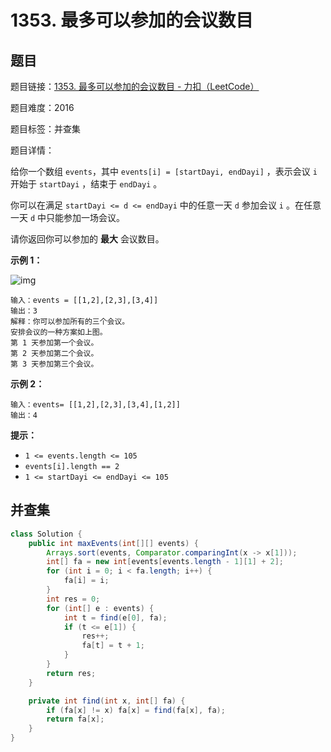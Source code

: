 # 1353. 最多可以参加的会议数目

## 题目

题目链接：[1353. 最多可以参加的会议数目 - 力扣（LeetCode）](https://leetcode.cn/problems/maximum-number-of-events-that-can-be-attended/description/)

题目难度：2016

题目标签：并查集

题目详情：

给你一个数组 `events`，其中 `events[i] = [startDayi, endDayi]` ，表示会议 `i` 开始于 `startDayi` ，结束于 `endDayi` 。

你可以在满足 `startDayi <= d <= endDayi` 中的任意一天 `d` 参加会议 `i` 。在任意一天 `d` 中只能参加一场会议。

请你返回你可以参加的 **最大** 会议数目。

**示例 1：**

![img](https://assets.leetcode-cn.com/aliyun-lc-upload/uploads/2020/02/16/e1.png)

```
输入：events = [[1,2],[2,3],[3,4]]
输出：3
解释：你可以参加所有的三个会议。
安排会议的一种方案如上图。
第 1 天参加第一个会议。
第 2 天参加第二个会议。
第 3 天参加第三个会议。
```

**示例 2：**

```
输入：events= [[1,2],[2,3],[3,4],[1,2]]
输出：4
```

**提示：**

- `1 <= events.length <= 105`
- `events[i].length == 2`
- `1 <= startDayi <= endDayi <= 105`



## 并查集

``` java
class Solution {
    public int maxEvents(int[][] events) {
        Arrays.sort(events, Comparator.comparingInt(x -> x[1]));
        int[] fa = new int[events[events.length - 1][1] + 2];
        for (int i = 0; i < fa.length; i++) {
            fa[i] = i;
        }
        int res = 0;
        for (int[] e : events) {
            int t = find(e[0], fa);
            if (t <= e[1]) {
                res++;
                fa[t] = t + 1;
            }
        }
        return res;
    }

    private int find(int x, int[] fa) {
        if (fa[x] != x) fa[x] = find(fa[x], fa);
        return fa[x];
    }
}
```